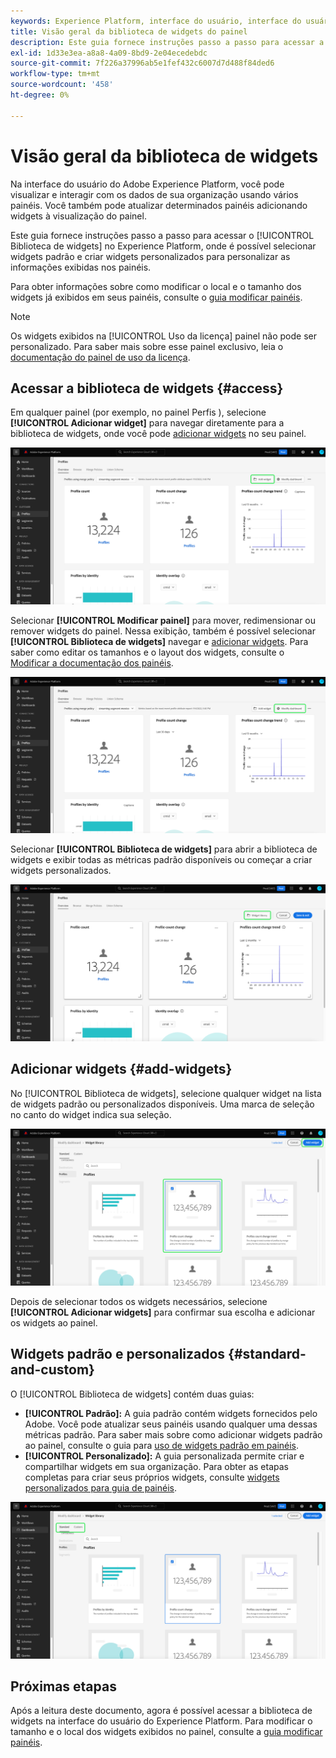 ```yaml
---
keywords: Experience Platform, interface do usuário, interface do usuário, painéis, painel, perfis, segmentos, destinos, uso de licença
title: Visão geral da biblioteca de widgets do painel
description: Este guia fornece instruções passo a passo para acessar a biblioteca de widgets no Adobe Experience Platform.
exl-id: 1d33e3ea-a8a8-4a09-8bd9-2e04ecedebdc
source-git-commit: 7f226a37996ab5e1fef432c6007d7d488f84ded6
workflow-type: tm+mt
source-wordcount: '458'
ht-degree: 0%

---
```


# Visão geral da biblioteca de widgets

Na interface do usuário do Adobe Experience Platform, você pode visualizar e interagir com os dados de sua organização usando vários painéis. Você também pode atualizar determinados painéis adicionando widgets à visualização do painel.

Este guia fornece instruções passo a passo para acessar o [!UICONTROL Biblioteca de widgets] no Experience Platform, onde é possível selecionar widgets padrão e criar widgets personalizados para personalizar as informações exibidas nos painéis.

Para obter informações sobre como modificar o local e o tamanho dos widgets já exibidos em seus painéis, consulte o [guia modificar painéis](modify.md).

>[!NOTE]
>
>Os widgets exibidos na [!UICONTROL Uso da licença] painel não pode ser personalizado. Para saber mais sobre esse painel exclusivo, leia o [documentação do painel de uso da licença](../guides/license-usage.md).

## Acessar a biblioteca de widgets {#access}

Em qualquer painel (por exemplo, no painel Perfis ), selecione **[!UICONTROL Adicionar widget]** para navegar diretamente para a biblioteca de widgets, onde você pode [adicionar widgets](#add-widgets) no seu painel.

![A guia Visão geral do painel Perfis com o botão Adicionar widget é realçada.](../images/customization/profiles-overview-add-widget.png)

Selecionar **[!UICONTROL Modificar painel]** para mover, redimensionar ou remover widgets do painel. Nessa exibição, também é possível selecionar **[!UICONTROL Biblioteca de widgets]** navegar e [adicionar widgets](#add-widgets). Para saber como editar os tamanhos e o layout dos widgets, consulte o [Modificar a documentação dos painéis](./modify.md).

![A visão geral do painel Perfis com o painel Modificar foi realçada.](../images/customization/modify-dashboard.png)

Selecionar **[!UICONTROL Biblioteca de widgets]** para abrir a biblioteca de widgets e exibir todas as métricas padrão disponíveis ou começar a criar widgets personalizados.

![A opção modificar exibição do painel com biblioteca de widgets é realçada.](../images/customization/widget-library-button.png)

## Adicionar widgets {#add-widgets}

No [!UICONTROL Biblioteca de widgets], selecione qualquer widget na lista de widgets padrão ou personalizados disponíveis. Uma marca de seleção no canto do widget indica sua seleção.

![A biblioteca de widgets com um widget selecionado e marca de seleção destacada.](../images/customization/confirm-selected-widget-to-add.png)

Depois de selecionar todos os widgets necessários, selecione **[!UICONTROL Adicionar widgets]** para confirmar sua escolha e adicionar os widgets ao painel.

## Widgets padrão e personalizados {#standard-and-custom}

O [!UICONTROL Biblioteca de widgets] contém duas guias:

* **[!UICONTROL Padrão]:** A guia padrão contém widgets fornecidos pelo Adobe. Você pode atualizar seus painéis usando qualquer uma dessas métricas padrão. Para saber mais sobre como adicionar widgets padrão ao painel, consulte o guia para [uso de widgets padrão em painéis](standard-widgets.md).
* **[!UICONTROL Personalizado]:** A guia personalizada permite criar e compartilhar widgets em sua organização. Para obter as etapas completas para criar seus próprios widgets, consulte [widgets personalizados para guia de painéis](custom-widgets.md).

![A biblioteca de widget com as guias padrão e personalizadas destacadas.](../images/customization/widget-library.png)

## Próximas etapas

Após a leitura deste documento, agora é possível acessar a biblioteca de widgets na interface do usuário do Experience Platform. Para modificar o tamanho e o local dos widgets exibidos no painel, consulte a [guia modificar painéis](modify.md).
